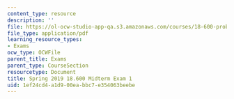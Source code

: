 ```yaml
---
content_type: resource
description: ''
file: https://ol-ocw-studio-app-qa.s3.amazonaws.com/courses/18-600-probability-and-random-variables-fall-2019/1ef24cd4a1d900eabbc7e354063beebe_MIT18_600F19_mid1_2019.pdf
file_type: application/pdf
learning_resource_types:
- Exams
ocw_type: OCWFile
parent_title: Exams
parent_type: CourseSection
resourcetype: Document
title: Spring 2019 18.600 Midterm Exam 1
uid: 1ef24cd4-a1d9-00ea-bbc7-e354063beebe
---
```

